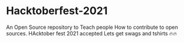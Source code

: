 # Hacktoberfest-2021
An Open Source repository to Teach people How to contribute to open sources.
HAcktober fest 2021 accepted
Lets get swags and tshirts 🔥🔥
